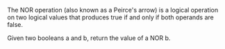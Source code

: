 The NOR operation (also known as a Peirce's arrow) is a logical operation on two logical values that produces true if and only if both operands are false.

Given two booleans a and b, return the value of a NOR b.

